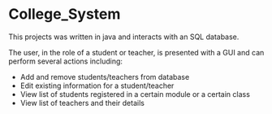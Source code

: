 # College_System

This projects was written in java and interacts with an SQL database.

The user, in the role of a student or teacher, is presented with a GUI and can perform several actions including:

- Add and remove students/teachers from database
- Edit existing information for a student/teacher
- View list of students registered in a certain module or a certain class
- View list of teachers and their details
